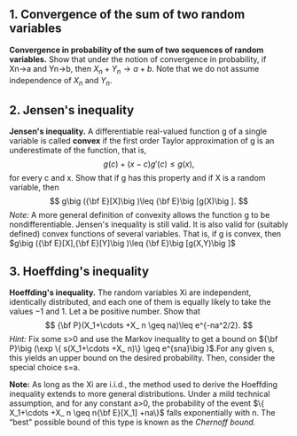 ## 1. Convergence of the sum of two random variables

**Convergence in probability of the sum of two sequences of random variables.** Show that under the notion of convergence in probability, if Xn→a and Yn→b, then $X_ n+Y_ n\to a+b$. Note that we do not assume independence of $X_n$ and $Y_n$.



## 2. Jensen's inequality

**Jensen's inequality.** A differentiable real-valued function g of a single variable is called **convex** if the first order Taylor approximation of g is an underestimate of the function, that is,
$$
g(c) +(x-c)g'(c) \leq g(x),
$$
for every c and x. Show that if g has this property and if X is a random variable, then
$$
g\big ({\bf E}[X]\big )\leq {\bf E}\big [g(X)\big ].
$$
*Note:* A more general definition of convexity allows the function g to be nondifferentiable. Jensen's inequality is still valid. It is also valid for (suitably defined) convex functions of several variables. That is, if g is convex, then $g\big ({\bf E}[X],{\bf E}[Y]\big )\leq {\bf E}\big [g(X,Y)\big ]$



## 3. Hoeffding's inequality

**Hoeffding's inequality.** The random variables Xi are independent, identically distributed, and each one of them is equally likely to take the values −1 and 1. Let a be positive number. Show that
$$
{\bf P}(X_1+\cdots +X_ n \geq na)\leq e^{-na^2/2}.
$$
*Hint:* Fix some s>0 and use the Markov inequality to get a bound on ${\bf P}\big (\exp \{ s(X_1+\cdots +X_ n)\} \geq e^{sna}\big )$.For any given s, this yields an upper bound on the desired probability. Then, consider the special choice s=a.

**Note:** As long as the Xi are i.i.d., the method used to derive the Hoeffding inequality extends to more general distributions. Under a mild technical assumption, and for any constant a>0, the probability of the event $\{ X_1+\cdots +X_ n \geq n{\bf E}[X_1] +na\}$ falls exponentially with n. The “best" possible bound of this type is known as the *Chernoff bound.*

